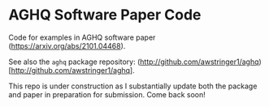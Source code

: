 # AGHQ Software Paper Code
Code for examples in AGHQ software paper (https://arxiv.org/abs/2101.04468).

See also the `aghq` package repository: (http://github.com/awstringer1/aghq)[http://github.com/awstringer1/aghq].

This repo is under construction as I substantially update both the package and paper in preparation for submission. Come back soon!
